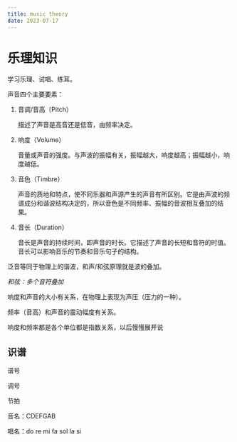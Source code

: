 ```yaml
---
title: music theory
date: 2023-07-17
---
```


# 乐理知识

学习乐理、试唱、练耳。

声音四个主要要素：

1. 音调/音高（Pitch）

   描述了声音是高音还是低音，由频率决定。

2. 响度（Volume）

   音量或声音的强度。与声波的振幅有关，振幅越大，响度越高；振幅越小，响度越低。

3. 音色（Timbre）

   声音的质地和特点，使不同乐器和声源产生的声音有所区别。它是由声波的频谱成分和谐波结构决定的，所以音色是不同频率、振幅的音波相互叠加的结果。

4. 音长（Duration）

   音长是声音的持续时间，即声音的时长。它描述了声音的长短和音符的时值。音长可以影响音乐的节奏和音乐句子的结构。

泛音等同于物理上的谐波，和声/和弦原理就是波的叠加。

*和弦：多个音符叠加*

响度和声音的大小有关系，在物理上表现为声压（压力的一种）。

频率（音高）和声音的震动幅度有关系。

响度和频率都是各个单位都是指数关系，以后慢慢展开说 

## 识谱

谱号

调号

节拍

音名：CDEFGAB

唱名：do re mi fa sol la si

